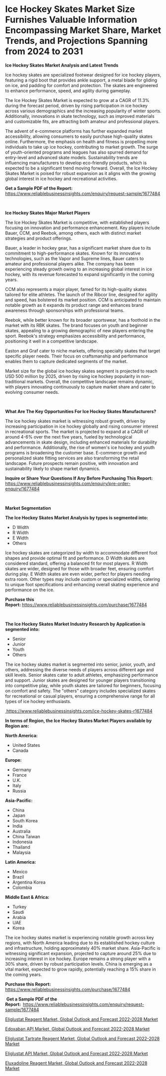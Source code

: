 <p><h1>Ice Hockey Skates Market Size Furnishes Valuable Information Encompassing Market Share, Market Trends, and Projections Spanning from 2024 to 2031</h1></p><p><strong>Ice Hockey Skates Market Analysis and Latest Trends</strong></p>
<p><p>Ice hockey skates are specialized footwear designed for ice hockey players, featuring a rigid boot that provides ankle support, a metal blade for gliding on ice, and padding for comfort and protection. The skates are engineered to enhance performance, speed, and agility during gameplay. </p><p>The Ice Hockey Skates Market is expected to grow at a CAGR of 11.3% during the forecast period, driven by rising participation in ice hockey across various demographics and the increasing popularity of winter sports. Additionally, innovations in skate technology, such as improved materials and customizable fits, are attracting both amateur and professional players. </p><p>The advent of e-commerce platforms has further expanded market accessibility, allowing consumers to easily purchase high-quality skates online. Furthermore, the emphasis on health and fitness is propelling more individuals to take up ice hockey, contributing to market growth. The surge of youth-oriented programs and leagues has also spurred demand for entry-level and advanced skate models. Sustainability trends are influencing manufacturers to develop eco-friendly products, which is expected to be a significant trend moving forward. Overall, the Ice Hockey Skates Market is poised for robust expansion as it aligns with the growing global interest in ice hockey and recreational activities.</p></p>
<p><strong>Get a Sample PDF of the Report:&nbsp;</strong> <a href="https://www.reliablebusinessinsights.com/enquiry/request-sample/1677484?utm_campaign=1358&utm_medium=2&utm_source=Github&utm_content=ia&utm_term=14102024&utm_id=ice-hockey-skates">https://www.reliablebusinessinsights.com/enquiry/request-sample/1677484</a></p>
<p>&nbsp;</p>
<p><strong>Ice Hockey Skates Major Market Players</strong></p>
<p><p>The Ice Hockey Skates Market is competitive, with established players focusing on innovation and performance enhancement. Key players include Bauer, CCM, and Reebok, among others, each with distinct market strategies and product offerings.</p><p>Bauer, a leader in hockey gear, has a significant market share due to its commitment to high-performance skates. Known for its innovative technologies, such as the Vapor and Supreme lines, Bauer caters to amateur and professional players alike. The company has been experiencing steady growth owing to an increasing global interest in ice hockey, with its revenue forecasted to expand significantly in the coming years.</p><p>CCM also represents a major player, famed for its high-quality skates tailored for elite athletes. The launch of the Ribcor line, designed for agility and speed, has bolstered its market position. CCM is anticipated to maintain notable growth as it expands its product range and enhances brand awareness through sponsorships with professional teams.</p><p>Reebok, while better known for its broader sportswear, has a foothold in the market with its RBK skates. The brand focuses on youth and beginner skates, appealing to a growing demographic of new players entering the sport. Reebok's strategy emphasizes accessibility and performance, positioning it well in a competitive landscape.</p><p>Easton and Graf cater to niche markets, offering specialty skates that target specific player needs. Their focus on craftsmanship and performance enables them to capture dedicated segments of the market.</p><p>Market size for the global ice hockey skates segment is projected to reach USD 500 million by 2025, driven by rising ice hockey popularity in non-traditional markets. Overall, the competitive landscape remains dynamic, with players innovating continuously to capture market share and cater to evolving consumer needs.</p></p>
<p>&nbsp;</p>
<p><strong>What Are The Key Opportunities For Ice Hockey Skates Manufacturers?</strong></p>
<p><p>The ice hockey skates market is witnessing robust growth, driven by increasing participation in ice hockey globally and rising consumer interest in recreational sports. The market is projected to expand at a CAGR of around 4-6% over the next five years, fueled by technological advancements in skate design, including enhanced materials for durability and performance. Additionally, the rise of women's ice hockey and youth programs is broadening the customer base. E-commerce growth and personalized skate fitting services are also transforming the retail landscape. Future prospects remain positive, with innovation and sustainability likely to shape market dynamics.</p></p>
<p><strong>Inquire or Share Your Questions If Any Before Purchasing This Report:</strong> <a href="https://www.reliablebusinessinsights.com/enquiry/pre-order-enquiry/1677484?utm_campaign=1358&utm_medium=2&utm_source=Github&utm_content=ia&utm_term=14102024&utm_id=ice-hockey-skates">https://www.reliablebusinessinsights.com/enquiry/pre-order-enquiry/1677484</a></p>
<p>&nbsp;</p>
<p><strong>Market Segmentation</strong></p>
<p><strong>The Ice Hockey Skates Market Analysis by types is segmented into:</strong></p>
<p><ul><li>D Width</li><li>R Width</li><li>E Width</li><li>Others</li></ul></p>
<p><p>Ice hockey skates are categorized by width to accommodate different foot shapes and provide optimal fit and performance. D Width skates are considered standard, offering a balanced fit for most players. R Width skates are wider, designed for those with broader feet, ensuring comfort during play. E Width skates are even wider, perfect for players needing extra room. Other types may include custom or specialized widths, catering to unique foot specifications and enhancing overall skating experience and performance on the ice.</p></p>
<p><strong>Purchase this Report:&nbsp;</strong><a href="https://www.reliablebusinessinsights.com/purchase/1677484?utm_campaign=1358&utm_medium=2&utm_source=Github&utm_content=ia&utm_term=14102024&utm_id=ice-hockey-skates">https://www.reliablebusinessinsights.com/purchase/1677484</a></p>
<p>&nbsp;</p>
<p><strong>The Ice Hockey Skates Market Industry Research by Application is segmented into:</strong></p>
<p><ul><li>Senior</li><li>Junior</li><li>Youth</li><li>Others</li></ul></p>
<p><p>The ice hockey skates market is segmented into senior, junior, youth, and others, addressing the diverse needs of players across different age and skill levels. Senior skates cater to adult athletes, emphasizing performance and support. Junior skates are designed for younger players transitioning into competitive play, while youth skates are tailored for beginners, focusing on comfort and safety. The "others" category includes specialized skates for recreational or casual players, ensuring a comprehensive range for all types of ice hockey enthusiasts.</p></p>
<p><a href="https://www.reliablebusinessinsights.com/ice-hockey-skates-r1677484?utm_campaign=1358&utm_medium=2&utm_source=Github&utm_content=ia&utm_term=14102024&utm_id=ice-hockey-skates">&nbsp;https://www.reliablebusinessinsights.com/ice-hockey-skates-r1677484</a></p>
<p><strong>In terms of Region, the Ice Hockey Skates Market Players available by Region are:</strong></p>
<p>
    <p> <strong> North America: </strong>
        <ul>
            <li>United States</li>
            <li>Canada</li>
        </ul>
        </p> 
    <p> <strong> Europe: </strong>
        <ul>
            <li>Germany</li>
            <li>France</li>
            <li>U.K.</li>
            <li>Italy</li>
            <li>Russia</li>
        </ul>
        </p> 
    <p> <strong> Asia-Pacific: </strong>
        <ul>
            <li>China</li>
            <li>Japan</li>
            <li>South Korea</li>
            <li>India</li>
            <li>Australia</li>
            <li>China Taiwan</li>
            <li>Indonesia</li>
            <li>Thailand</li>
            <li>Malaysia</li>
        </ul>
        </p> 
    <p> <strong> Latin America: </strong>
        <ul>
            <li>Mexico</li>
            <li>Brazil</li>
            <li>Argentina Korea</li>
            <li>Colombia</li>
        </ul>
        </p> 
    <p> <strong> Middle East & Africa: </strong>
        <ul>
            <li>Turkey</li>
            <li>Saudi</li>
            <li>Arabia</li>
            <li>UAE</li>
            <li>Korea</li>
        </ul>
    </p>
    </p>
<p><p>The ice hockey skates market is experiencing notable growth across key regions, with North America leading due to its established hockey culture and infrastructure, holding approximately 40% market share. Asia-Pacific is witnessing significant expansion, projected to capture around 25% due to increasing interest in ice hockey. Europe remains a strong player with a 30% share, driven by robust participation levels. China is emerging as a vital market, expected to grow rapidly, potentially reaching a 15% share in the coming years.</p></p>
<p><strong>Purchase this Report: </strong><a href="https://www.reliablebusinessinsights.com/purchase/1677484?utm_campaign=1358&utm_medium=2&utm_source=Github&utm_content=ia&utm_term=14102024&utm_id=ice-hockey-skates">https://www.reliablebusinessinsights.com/purchase/1677484</a></p>
<p>&nbsp;<strong>Get a Sample PDF of the Report:&nbsp;&nbsp;</strong><a href="https://www.reliablebusinessinsights.com/enquiry/request-sample/1677484?utm_campaign=1358&utm_medium=2&utm_source=Github&utm_content=ia&utm_term=14102024&utm_id=ice-hockey-skates">https://www.reliablebusinessinsights.com/enquiry/request-sample/1677484</a></p>
<p><strong></strong></p>
<p><p><a href="https://www.linkedin.com/pulse/eliglustat-reagent-market-global-outlook-forecast-2022-2028-indicators-34mqf?trk=public_post_embed_feed-article-content&utm_campaign=1358&utm_medium=2&utm_source=Github&utm_content=ia&utm_term=14102024&utm_id=ice-hockey-skates">Eliglustat Reagent Market, Global Outlook and Forecast 2022-2028 Market</a></p><p><a href="https://www.linkedin.com/pulse/edoxaban-api-market-global-outlook-forecast-2022-2028-landscape-k7zff?utm_campaign=1358&utm_medium=2&utm_source=Github&utm_content=ia&utm_term=14102024&utm_id=ice-hockey-skates">Edoxaban API Market, Global Outlook and Forecast 2022-2028 Market</a></p><p><a href="https://www.linkedin.com/pulse/eliglustat-tartrate-reagent-market-global-outlook-forecast-2022-2028-oiusf?trk=public_post_embed_feed-article-content&utm_campaign=1358&utm_medium=2&utm_source=Github&utm_content=ia&utm_term=14102024&utm_id=ice-hockey-skates">Eliglustat Tartrate Reagent Market, Global Outlook and Forecast 2022-2028 Market</a></p><p><a href="https://www.linkedin.com/pulse/insights-eliglustat-api-market-global-outlook-forecast-2022-2028-fh7nf?trk=public_post_embed_feed-article-content&utm_campaign=1358&utm_medium=2&utm_source=Github&utm_content=ia&utm_term=14102024&utm_id=ice-hockey-skates">Eliglustat API Market, Global Outlook and Forecast 2022-2028 Market</a></p><p><a href="https://www.linkedin.com/pulse/competitive-intelligence-eluxadoline-reagent-market-global-outlook-ppl9f?trk=public_post_embed_feed-article-content&utm_campaign=1358&utm_medium=2&utm_source=Github&utm_content=ia&utm_term=14102024&utm_id=ice-hockey-skates">Eluxadoline Reagent Market, Global Outlook and Forecast 2022-2028 Market</a></p></p>